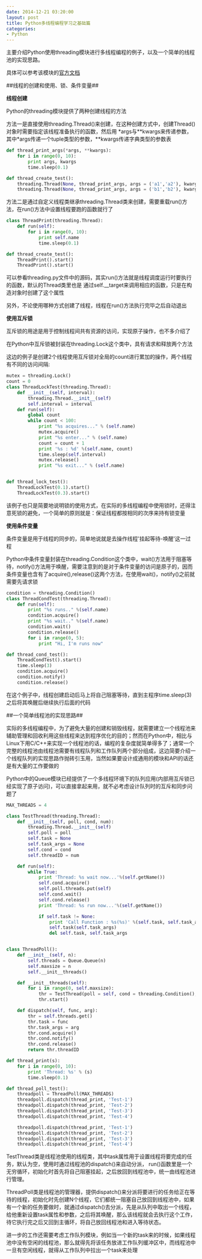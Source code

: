 ```yaml
---
date: 2014-12-21 03:20:00
layout: post
title: Python多线程编程学习之基础篇
categories:
- Python
---
```

主要介绍Python使用threading模块进行多线程编程的例子，以及一个简单的线程池的实现思路。

具体可以参考该模块的[官方文档](https://docs.python.org/2/library/threading.html#threading.Condition)

##线程的创建和使用、锁、条件变量##

**线程创建**

Python的threading模块提供了两种创建线程的方法

方法一是直接使用threading.Thread()来创建，在这种创建方式中，创建Thread()对象时需要指定该线程准备执行的函数，然后用
\*args与\*\*kwargs来传递参数，其中\*args传递一个tuple类型的参数，\*\*kwargs传递字典类型的参数表
```python
def thread_print_args(*args, **kwargs):
    for i in range(0, 10):
        print args, kwargs
        time.sleep(0.1)

def thread_create_test():
    threading.Thread(None, thread_print_args, args = ('a1','a2'), kwargs = {'name': 'test'}).start()
    threading.Thread(None, thread_print_args, args = ('b1','b2'), kwargs = {'name': 'hello'}).start()
```

方法二是通过自定义线程类继承threading.Thread类来创建，需要重载run()方法，在run()方法中设置线程要跑的函数就行了
```python
class ThreadPrint(threading.Thread):
    def run(self):
        for i in range(0, 10):
            print self.name
            time.sleep(0.1)

def thread_create_test():
    ThreadPrint().start()
    ThreadPrint().start()
```

可以参看threading.py文件中的源码，其实run()方法就是线程调度运行时要执行的函数，默认的Thread类里也是
通过self.\_\_target来调用相应的函数，只是在构造对象时创建了这个属性

另外，不论使用哪种方式创建了线程，线程在run()方法执行完毕之后自动退出


**使用互斥锁**

互斥锁的用途是用于控制线程间共有资源的访问，实现原子操作，也不多介绍了

在Python中互斥锁被封装在threading.Lock这个类中，具有请求和释放两个方法

这边的例子是创建2个线程使用互斥锁对全局的count进行累加的操作，两个线程有不同的访问间隔:
```python
mutex = threading.Lock()
count = 0
class ThreadLockTest(threading.Thread):
    def __init__(self, interval):
        threading.Thread.__init__(self)
        self.interval = interval
    def run(self):
        global count
        while count < 100:
            print "%s acquires..." % (self.name)
            mutex.acquire()
            print "%s enter..." % (self.name)
            count = count + 1
            print '%s : %d' %(self.name, count)
            time.sleep(self.interval)
            mutex.release()
            print "%s exit..." % (self.name)


def thread_lock_test():
    ThreadLockTest(0.1).start()
    ThreadLockTest(0.3).start()
```
该例子也只是简要地说明锁的使用方式，在实际的多线程编程中使用锁时，还得注意死锁的避免，一个简单的原则就是：保证线程都按相同的次序来持有锁变量


**使用条件变量**

条件变量是用于线程的同步的，简单地说就是去操作线程'挂起等待-唤醒'这一过程

Python中条件变量封装在threading.Condition这个类中，wait()方法用于阻塞等待，notify()方法用于唤醒，需要注意到的是对于条件变量的访问是原子的，因而条件变量也含有了acquire(),release()这两个方法，在使用wait()，notify()之前就需要先请求锁

```python
condition = threading.Condition()
class ThreadCondTest(threading.Thread):
    def run(self):
        print "%s runs.." %(self.name)
        condition.acquire()
        print "%s wait.." %(self.name)
        condition.wait()
        condition.release()
        for i in range(0, 5):
            print "Hi, I'm runs now"

def thread_cond_test():
    ThreadCondTest().start()
    time.sleep(3)
    condition.acquire()
    condition.notify()
    condition.release()
```
在这个例子中，线程创建启动后马上将自己阻塞等待，直到主程序time.sleep(3)之后将其唤醒后继续执行后面的代码

##一个简单线程池的实现思路##

实际的多线程编程中，为了避免大量的创建和销毁线程，就需要建立一个线程池来辅助管理和回收利用这些线程来达到程序优化的目的；然而在Python中，相比与Linux下用C/C++来实现一个线程池的话，编程的复杂度就简单得多了；通常一个完整的线程池由线程池需要有线程队列和工作队列两个部分组成，这边简要介绍一个线程队列的实现思路作抛砖引玉用，当然如果要设计成通用的模块和API的话还是有大量的工作要做的

Python中的Queue模块已经提供了一个多线程环境下的队列应用(内部用互斥锁已经实现了原子访问)，可以直接拿起来用，就不必考虑设计队列时的互斥和同步问题了

```python
MAX_THREADS = 4

class TestThread(threading.Thread):
    def __init__(self, poll, cond, num):
        threading.Thread.__init__(self)
        self.poll = poll
        self.task = None
        self.task_args = None
        self.cond = cond
        self.threadID = num

    def run(self):
        while True:
            print 'Thread: %s wait now...'%(self.getName())
            self.cond.acquire()
            self.poll.threads.put(self)
            self.cond.wait()
            self.cond.release()
            print 'Thread: %s run now...'%(self.getName())

            if self.task != None:
                print 'Call Function : %s(%s)' %(self.task, self.task_args)
                self.task(self.task_args)
                del self.task, self.task_args


class ThreadPoll():
    def __init__(self, n):
        self.threads = Queue.Queue(n)
        self.maxsize = n
        self.__init__threads()

    def __init__threads(self):
        for i in range(0, self.maxsize):
            thr = TestThread(poll = self, cond = threading.Condition(), num = i)
            thr.start()

    def dispatch(self, func, arg):
        thr = self.threads.get()
        thr.task = func
        thr.task_args = arg
        thr.cond.acquire()
        thr.cond.notify()
        thr.cond.release()
        return thr.threadID

def thread_print(s):
    for i in range(0, 10):
        print 'Thread: %s' % (s)
        time.sleep(0.1)

def thread_poll_test():
    threadpoll = ThreadPoll(MAX_THREADS)
    threadpoll.dispatch(thread_print, 'Test-1')
    threadpoll.dispatch(thread_print, 'Test-2')
    threadpoll.dispatch(thread_print, 'Test-3')
    threadpoll.dispatch(thread_print, 'Test-4')

    threadpoll.dispatch(thread_print, 'Test-1')
    threadpoll.dispatch(thread_print, 'Test-2')
    threadpoll.dispatch(thread_print, 'Test-3')
    threadpoll.dispatch(thread_print, 'Test-4')
```

TestThread类是线程池使用的线程类，其中task属性用于设置线程将要完成的任务，默认为空，使用时通过线程池的dispatch()来自动分派，
run()函数里是一个无穷循环，初始化时首先将自己阻塞挂起，之后放回到线程池中，统一由线程池进行管理。

ThreadPoll类是线程池的管理器，提供dispatch()来分派将要进行的任务给正在等待的线程，初始化时先创建N个线程，它们都统一阻塞自己放回到线程池中，如果有一个新的任务要做时，就通过dispatch()去分派，先是从队列中取出一个线程，给他重新设置task属性和参数，之后将其唤醒，那么该线程就会去执行这个工作，待它执行完之后又回到主循环，将自己放回线程池和进入等待状态。

进一步的工作还需要考虑工作队列模块，例如当一个新的task来的时候，如果线程池中没有空闲的线程池，那么就得先将该任务放进工作队列缓冲区中，而线程池中一旦有空闲线程，就得从工作队列中拉出一个task来处理




